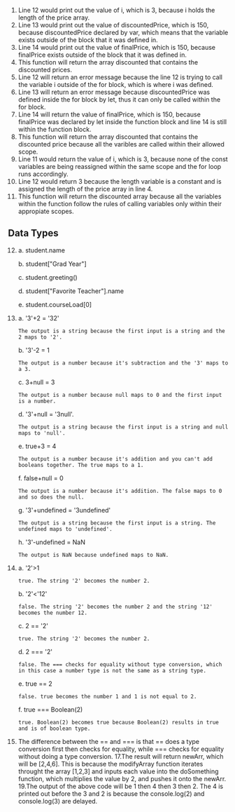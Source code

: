 1. Line 12 would print out the value of i, which is 3, because i holds the length of the price array. 
2. Line 13 would print out the value of discountedPrice, which is 150, because discountedPrice declared by var, which means that the variable exists outside of the block that it was defined in. 
3. Line 14 would print out the value of finalPrice, which is 150, because finalPrice exists outside of the block that it was defined in. 
4. This function will return the array discounted that contains the discounted prices. 
5. Line 12 will return an error message because the line 12 is trying to call the variable i outside of the for block, which is where i was defined. 
6. Line 13 will return an error message because discountedPrice was defined inside the for block by let, thus it can only be called within the for block. 
7. Line 14 will return the value of finalPrice, which is 150, because finalPrice was declared by let inside the function block and line 14 is still within the function block.  
8. This function will return the array discounted that contains the discounted price because all the varibles are called within their allowed scope.
9. Line 11 would return the value of i, which is 3, because none of the const variables are being reassigned within the same scope and the for loop runs accordingly. 
10. Line 12 would return 3 because the length variable is a constant and is assigned the length of the price array in line 4. 
11. This function will return the discounted array because all the variables within the function follow the rules of calling variables only within their appropiate scopes. 
## Data Types
12. 
    a. student.name
    
    b. student["Grad Year"]
    
    c. student.greeting()
    
    d. student["Favorite Teacher"].name
    
    e. student.courseLoad[0]
13. 
    a. '3'+2 = '32'
    
        The output is a string because the first input is a string and the 2 maps to '2'.
        
    b. '3'-2 = 1
    
        The output is a number because it's subtraction and the '3' maps to a 3.
        
    c. 3+null = 3
    
        The output is a number because null maps to 0 and the first input is a number.
        
    d. '3'+null = '3null'.
    
        The output is a string because the first input is a string and null maps to 'null'.
        
    e. true+3 = 4
    
        The output is a number because it's addition and you can't add booleans together. The true maps to a 1. 
        
    f. false+null = 0
    
        The output is a number because it's addition. The false maps to 0 and so does the null.
        
    g. '3'+undefined = '3undefined'
    
        The output is a string because the first input is a string. The undefined maps to 'undefined'.
        
    h. '3'-undefined = NaN
    
        The output is NaN because undefined maps to NaN.
        
14. 
    a. '2'>1
    
        true. The string '2' becomes the number 2. 
        
    b. '2'<'12'
    
        false. The string '2' becomes the number 2 and the string '12' becomes the number 12.
        
    c. 2 == '2'
    
        true. The string '2' becomes the number 2. 
        
    d. 2 === '2'
    
        false. The === checks for equality without type conversion, which in this case a number type is not the same as a string type. 
        
    e. true == 2
    
        false. true becomes the number 1 and 1 is not equal to 2. 
        
    f. true === Boolean(2)
    
        true. Boolean(2) becomes true because Boolean(2) results in true and is of boolean type. 
        
15. The difference between the == and === is that == does a type conversion first then checks for equality, while === checks for equality without doing a type conversion. 
17.The result will return newArr, which will be [2,4,6]. This is because the modifyArray function iterates throught the array [1,2,3] and inputs each value into the doSomething function, which multiplies the value by 2, and pushes it onto the newArr.
19.The output of the above code will be 1 then 4 then 3 then 2. The 4 is printed out before the 3 and 2 is because the console.log(2) and console.log(3) are delayed.
